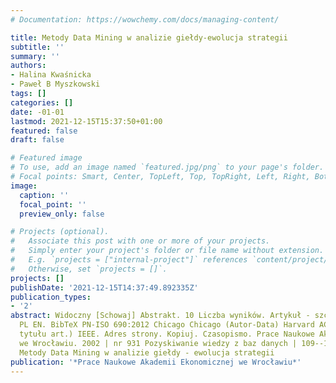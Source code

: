 ```yaml
---
# Documentation: https://wowchemy.com/docs/managing-content/

title: Metody Data Mining w analizie giełdy-ewolucja strategii
subtitle: ''
summary: ''
authors:
- Halina Kwaśnicka
- Paweł B Myszkowski
tags: []
categories: []
date: -01-01
lastmod: 2021-12-15T15:37:50+01:00
featured: false
draft: false

# Featured image
# To use, add an image named `featured.jpg/png` to your page's folder.
# Focal points: Smart, Center, TopLeft, Top, TopRight, Left, Right, BottomLeft, Bottom, BottomRight.
image:
  caption: ''
  focal_point: ''
  preview_only: false

# Projects (optional).
#   Associate this post with one or more of your projects.
#   Simply enter your project's folder or file name without extension.
#   E.g. `projects = ["internal-project"]` references `content/project/deep-learning/index.md`.
#   Otherwise, set `projects = []`.
projects: []
publishDate: '2021-12-15T14:37:49.892335Z'
publication_types:
- '2'
abstract: Widoczny [Schowaj] Abstrakt. 10 Liczba wyników. Artykuł - szczegóły. Narzędzia.
  PL EN. BibTeX PN-ISO 690:2012 Chicago Chicago (Autor-Data) Harvard ACS ACS (bez
  tytułu art.) IEEE. Adres strony. Kopiuj. Czasopismo. Prace Naukowe Akademii Ekonomicznej
  we Wrocławiu. 2002 | nr 931 Pozyskiwanie wiedzy z baz danych | 109--120. Tytuł artykułu.
  Metody Data Mining w analizie giełdy - ewolucja strategii
publication: '*Prace Naukowe Akademii Ekonomicznej we Wrocławiu*'
---
```

